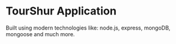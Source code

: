 # TourShur Application

Built using modern technologies like: node.js, express, mongoDB, mongoose and much more.